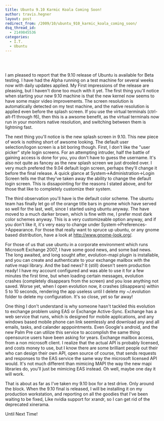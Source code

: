 ```yaml
---
title: Ubuntu 9.10 Karmic Koala Coming Soon!
author: travis.hegner
layout: post
redirect_from: /2009/10/ubuntu_910_karmic_koala_coming_soon/
dsq_thread_id:
  - 2149845536
categories:
  - I.T.
  - Ubuntu
---
```

<center>
  <br /> <br />
</center>

  
  
I am pleased to report that the 9.10 release of Ubuntu is available for Beta testing. I have had the Alpha running on a test machine for several weeks now with daily updates applied. My First impressions of the release are pleasing, but I haven't done too much with it yet. The first thing you'll notice when starting your new 9.10 machine is that the new kernel now seems to have some major video improvements. The screen resolution is automatically detected on my test machine, and the native resolution is applied even before the splash screen. If you use the virtual terminals (ctrl-alt-f1 through f6), then this is a awsome benefit, as the virtual terminals now run in your monitors native resolution, and switching between them is lightning fast. 

The next thing you'll notice is the new splash screen in 9.10. This new piece of work is nothing short of awsome looking. The default user selection/logon screen is a bit boring though. First, I don't like the "user picker" style login screens. For an attempting intruder, half the battle of gaining access is done for you, you don't have to guess the username. It's also not quite as fancey as the new splash screen we just drooled over. I very much prefered the 9.04 default login screen, perhaps they'll change it before the final release. A quick glance at System->Administration->Login Screen tells me that they've taken away the ability to change the default login screen. This is dissapointing for the reasons I stated above, and for those that like to completely customize their system.

The third observation you'll have is the default color scheme. The ubuntu team has finally let go of the orange title bars in gnome which have served so well for the last, well, since I started using ubuntu anyway. The have moved to a much darker brown, which is fine with me, I prefer most dark color schemes anyway. This is a very customizeable option anyway, and if you don't like it, it's very easy to change under System->Preferences->Appearance. For those that really want to spruce up ubuntu, or any gnome based distribution, have a look at http://www.gnome-look.org/.

For those of us that use ubuntu in a corporate environment which runs Microsoft Exchange 2007, I have some good news, and some bad news. The long awaited, and long sought after, evolution-mapi plugin is installable, and you can create and authenticate to your exchange mailbox with the native mapi library. And the bad news? It (still) doesn't seem production ready! I have my account configured and was able to use it for a few minutes the first time, but when loading certain messages, evolution crashes (completely disappears from the screen) and you lose anything not saved. Worse yet, when I open evolution now, it crashes (disappears) within 5 to 10 seconds, rendering the app useless until I delete my ~/.evolution folder to delete my configuration. It's so close, yet so far away!

One thing I don't understand is why someone hasn't tackled this evolution to exchange problem using EAS or Exchange Active-Sync. Exchange has a web service that runs, which is designed for mobile applications, and any windows based mobile phone can link seemlessly and download any and all emails, tasks, and calander apppointments. Even Google's android, and the new Palm Pre can utilize this service to accomplish the same thing opensource users have been asking for years. Exchange mailbox access, from a non microsoft client. I realize that the actual API is probably licensed, and costs money to use, but I know there are some brilliant people out their who can design their own API, open source of course, that sends requests and responses to the EAS service the same way the microsoft licensed API would. It's not much different than mimicing MAPI the way the new mapi libraries do, you'll just be mimicing EAS instead. Oh well, maybe one day it will work.

That is about as far as I've taken my 9.10 box for a test drive. Only around the block. When the 9.10 final is released, I will be installing it on my production workstation, and reporting on all the goodies that I've been waiting to be fixed, Like nvidia support for xrandr, so I can get rid of the deprecated xinerama.

Until Next Time!